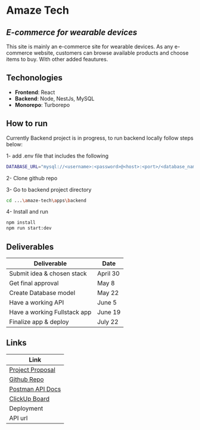 # Amaze Tech

## _E-commerce for wearable devices_

This site is mainly an e-commerce site for wearable devices. As any e-commerce website, customers can browse available products and choose items to buy. With other added feautures.

## Techonologies

- **Frontend**: React
- **Backend**: Node, NestJs, MySQL
- **Monorepo**: Turborepo

## How to run

Currently Backend project is in progress, to run backend locally follow steps below:

1- add .env file that includes the following

```sh
DATABASE_URL="mysql://<username>:<password>@<host>:<port>/<database_name>?schema=public"
```

2- Clone github repo

3- Go to backend project directory

```sh
cd ...\amaze-tech\apps\backend
```

4- Install and run

```sh
npm install
npm run start:dev
```

## Deliverables

| Deliverable                  | Date     |
| ---------------------------- | -------- |
| Submit idea & chosen stack   | April 30 |
| Get final approval           | May 8    |
| Create Database model        | May 22   |
| Have a working API           | June 5   |
| Have a working Fullstack app | June 19  |
| Finalize app & deploy        | July 22  |

## Links

| Link                                                                                                                 |
| -------------------------------------------------------------------------------------------------------------------- |
| [Project Proposal](https://docs.google.com/document/d/1dAkaM6oAXLBcHaa7AQ56x4LWbx-9Tag1645hFyPkduU/edit?usp=sharing) |
| [Github Repo](https://github.com/hnaimm/amaze-tech)                                                                 |
| [Postman API Docs](https://www.postman.com/haifanm/workspace/my-public-workspace/collection/4074196-7a13789f-18b1-4884-a7a9-9393a97fc38e?action=share&creator=4074196)                                                                 |
| [ClickUp Board](https://sharing.clickup.com/9018322507/b/h/6-901801976899-2/012df48664bd9a4)                                                                                                           |
| Deployment                                                                                                           |
| API url                                                                                                              |
